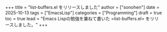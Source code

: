 +++
title = "list-buffers.el をリリースしました"
author = ["sonohen"]
date = 2025-10-13
tags = ["EmacsLisp"]
categories = ["Programming"]
draft = true
toc = true
lead = "Emacs Lispの勉強を兼ねて書いた =list-buffers.el= をリリースしました。"
+++
